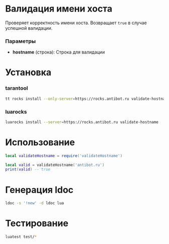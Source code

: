 # Валидация имени хоста
Проверяет корректность имени хоста. Возвращает `true` в случае успешной валидации.

### Параметры
- **hostname** (строка): Строка для валидации

# Установка
### tarantool
```bash
tt rocks install --only-server=https://rocks.antibot.ru validate-hostname
```
### luarocks
```bash
luarocks install --server=https://rocks.antibot.ru validate-hostname
```

# Использование
```lua
local validateHostname = require('validateHostname')

local valid = validateHostname('antibot.ru')
print(valid) -- true
```

# Генерация ldoc
```bash
ldoc -s '!new' -d ldoc lua
```

# Тестирование
```bash
luatest test/*
```
